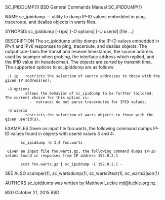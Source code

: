 SC_IPIDDUMP(1)                                              BSD General Commands Manual                                             SC_IPIDDUMP(1)

NAME
     sc_ipiddump — utility to dump IP-ID values embedded in ping, traceroute, and dealias objects in warts files.

SYNOPSIS
     sc_ipiddump [-i ips] [-O options] [-U userid] [file ...]

DESCRIPTION
     The sc_ipiddump utility dumps the IP-ID values embedded in IPv4 and IPv6 responses to ping, traceroute, and dealias objects.  The output con‐
     tains the transit and receive timestamps, the source address used by scamper when probing, the interface address which replied, and the IPID
     value (in hexadecimal).  The objects are sorted by transmit time.  The supported options to sc_ipiddump are as follows:

     -i ip   restricts the selection of source addresses to those with the given IP address(es).

     -O options
             allows the behavior of sc_ipiddump to be further tailored.  The current choice for this option is:
               -  notrace: do not parse traceroutes for IPID values.

     -U userid
             restricts the selection of warts objects to those with the given userid(s).

EXAMPLES
     Given an input file foo.warts, the following command dumps IP-ID values found in objects with userid values 3 and 4:

           sc_ipiddump -U 3,4 foo.warts

     Given an input file foo.warts.gz, the following command dumps IP-ID values found in responses from IP address 192.0.2.1

           zcat foo.warts.gz | sc_ipiddump -i 192.0.2.1 -

SEE ALSO
     scamper(1), sc_wartsdump(1), sc_warts2text(1), sc_warts2json(1)

AUTHORS
     sc_ipiddump was written by Matthew Luckie <mjl@luckie.org.nz>.

BSD                                                              October 21, 2015                                                              BSD
